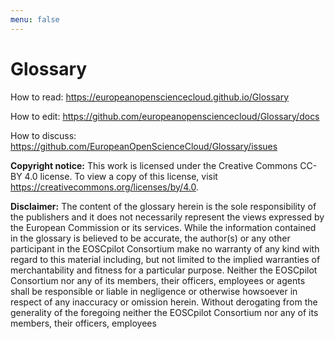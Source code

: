 ```yaml
---
menu: false
---
```


# Glossary

How to read: https://europeanopensciencecloud.github.io/Glossary

How to edit: https://github.com/europeanopensciencecloud/Glossary/docs

How to discuss: https://github.com/EuropeanOpenScienceCloud/Glossary/issues


**Copyright notice:** This work is licensed under the Creative Commons CC-BY 4.0 license. To view a copy of this license, visit https://creativecommons.org/licenses/by/4.0. 

**Disclaimer:** The content of the glossary herein is the sole responsibility of the publishers and it does not necessarily represent the views expressed by the European Commission or its services. 
While the information contained in the glossary is believed to be accurate, the author(s) or any other participant in the EOSCpilot Consortium make no warranty of any kind with regard to this material including, but not limited to the implied warranties of merchantability and fitness for a particular purpose.
Neither the EOSCpilot Consortium nor any of its members, their officers, employees or agents shall be responsible or liable in negligence or otherwise howsoever in respect of any inaccuracy or omission herein.
Without derogating from the generality of the foregoing neither the EOSCpilot Consortium nor any of its members, their officers, employees
